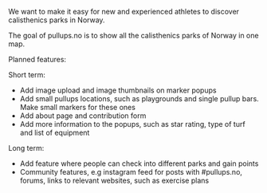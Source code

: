 We want to make it easy for new and experienced athletes to discover calisthenics parks in Norway.

The goal of pullups.no is to show all the calisthenics parks of Norway in one map. 

Planned features:

Short term:
* Add image upload and image thumbnails on marker popups
* Add small pullups locations, such as playgrounds and single pullup bars. Make small markers for these ones
* Add about page and contribution form
* Add more information to the popups, such as star rating, type of turf and list of equipment

Long term:
* Add feature where people can check into different parks and gain points
* Community features, e.g instagram feed for posts with #pullups.no, forums, links to relevant websites, such as exercise plans
